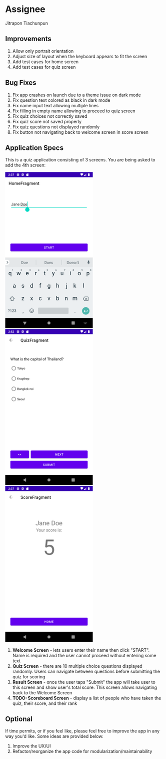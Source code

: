 # Assignee

Jitrapon Tiachunpun

## Improvements

1. Allow only portrait orientation
2. Adjust size of layout when the keyboard appears to fit the screen
3. Add test cases for home screen
4. Add test cases for quiz screen

## Bug Fixes

1. Fix app crashes on launch due to a theme issue on dark mode
2. Fix question text colored as black in dark mode
3. Fix name input text allowing multiple lines
4. Fix filling in empty name allowing to proceed to quiz screen
5. Fix quiz choices not correctly saved
6. Fix quiz score not saved properly
7. Fix quiz questions not displayed randomly
8. Fix button not navigating back to welcome screen in score screen

## Application Specs

This is a quiz application consisting of 3 screens. You are being asked to add the 4th screen:

<img src="./screenshot/screenshot_welcome_screen.png" width="280"><img src="./screenshot/screenshot_quiz_screen.png" width="280"><img src="./screenshot/screenshot_result_screen.png" width="280">

1. **Welcome Screen** - lets users enter their name then click "START". Name
   is required and the user cannot proceed without entering some text
2. **Quiz Screen** - there are 10 multiple choice questions displayed randomly.
   Users can navigate between questions before submitting the quiz for scoring
3. **Result Screen** - once the user taps "Submit" the app will take user to this
   screen and show user's total score. This screen allows navigating back to the
   Welcome Screen
4. **TODO: Scoreboard Screen** - display a list of people who have taken the quiz, their score, and
   their rank

## Optional

If time permits, or if you feel like, please feel free to improve the app in any way you'd like. Some
ideas are provided below:

1. Improve the UX/UI
1. Refactor/reorganize the app code for modularization/maintainability
